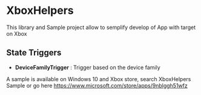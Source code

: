 # XboxHelpers
This library and Sample project allow to semplify develop of App with target on Xbox

State Triggers
-------

* **DeviceFamilyTrigger**  : Trigger based on the device family

A sample is available on Windows 10 and Xbox store, search XboxHelpers Sample or go here https://www.microsoft.com/store/apps/9nblggh51wfz